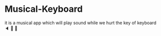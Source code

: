 # Musical-Keyboard
it is a musical app which will play sound while we hurt the key of keyboard :speaker: :musical_keyboard:  :ribbon:
